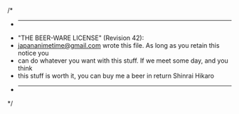/*
* ----------------------------------------------------------------------------
* "THE BEER-WARE LICENSE" (Revision 42):
* <japananimetime@gmail.com> wrote this file. As long as you retain this notice you
* can do whatever you want with this stuff. If we meet some day, and you think
* this stuff is worth it, you can buy me a beer in return Shinrai Hikaro
* ----------------------------------------------------------------------------
*/
